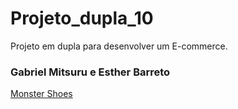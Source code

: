 # Projeto_dupla_10
Projeto em dupla para desenvolver um E-commerce. 
### Gabriel Mitsuru e Esther Barreto
[Monster Shoes](https://gabrielkameoka.github.io/Projeto_dupla_10/)
